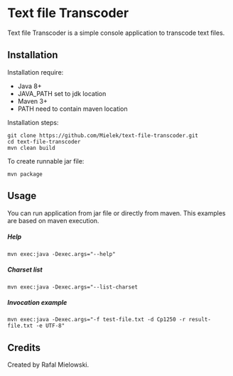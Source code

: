 # Text file Transcoder

Text file Transcoder is a simple console application to transcode text files.

## Installation

Installation require:
- Java 8+
- JAVA_PATH set to jdk location
- Maven 3+
- PATH need to contain maven location

Installation steps:
```
git clone https://github.com/Mielek/text-file-transcoder.git
cd text-file-transcoder
mvn clean build
```

To create runnable jar file:
```
mvn package
```

## Usage

You can run application from jar file or directly from maven. This examples are based on maven execution.

##### Help
```
mvn exec:java -Dexec.args="--help"
```

##### Charset list
```
mvn exec:java -Dexec.args="--list-charset
```

##### Invocation example
```
mvn exec:java -Dexec.args="-f test-file.txt -d Cp1250 -r result-file.txt -e UTF-8"
```

## Credits

Created by Rafal Mielowski.
